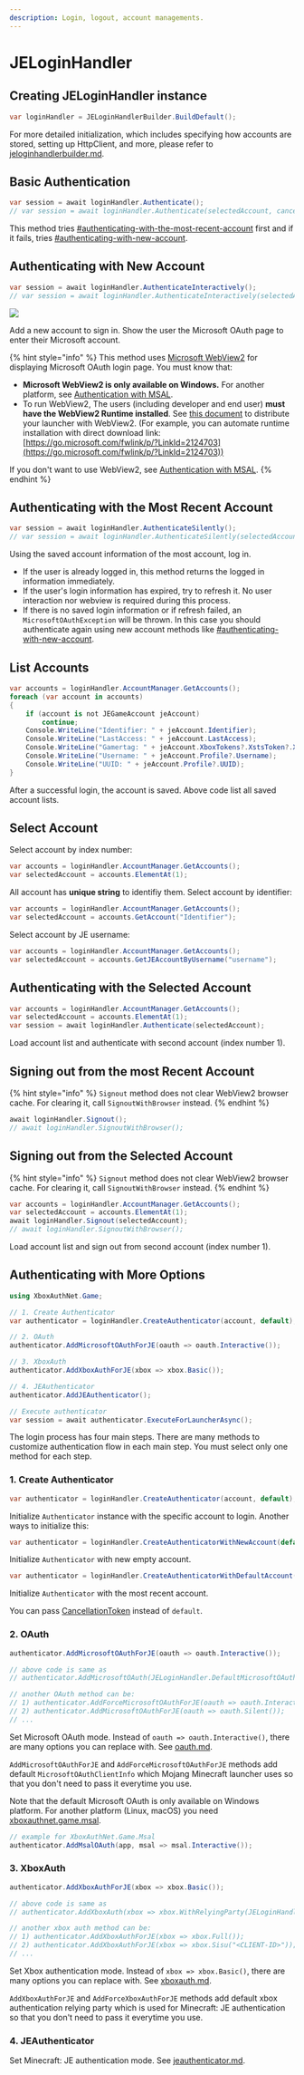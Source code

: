 ```yaml
---
description: Login, logout, account managements.
---
```


# JELoginHandler

## Creating JELoginHandler instance

```csharp
var loginHandler = JELoginHandlerBuilder.BuildDefault();
```

For more detailed initialization, which includes specifying how accounts are stored, setting up HttpClient, and more, please refer to [jeloginhandlerbuilder.md](jeloginhandlerbuilder.md "mention").

## Basic Authentication

```csharp
var session = await loginHandler.Authenticate();
// var session = await loginHandler.Authenticate(selectedAccount, cancellationToken);
```

This method tries [#authenticating-with-the-most-recent-account](jeloginhandler.md#authenticating-with-the-most-recent-account "mention") first and if it fails, tries [#authenticating-with-new-account](jeloginhandler.md#authenticating-with-new-account "mention").

## Authenticating with New Account

```csharp
var session = await loginHandler.AuthenticateInteractively();
// var session = await loginHandler.AuthenticateInteractively(selectedAccount, cancellationToken);
```

![](https://user-images.githubusercontent.com/17783561/154854388-38c473f1-7860-4a47-bdbe-622de37eef8b.png)

Add a new account to sign in. Show the user the Microsoft OAuth page to enter their Microsoft account.

{% hint style="info" %}
This method uses [Microsoft WebView2](https://developer.microsoft.com/en-us/microsoft-edge/webview2/) for displaying Microsoft OAuth login page. You must know that:

* **Microsoft WebView2 is only available on Windows.** For another platform, see [Authentication with MSAL](authentication-with-msal.md).
* To run WebView2, The users (including developer and end user) **must have the WebView2 Runtime installed**. See [this document](https://learn.microsoft.com/en-us/microsoft-edge/webview2/concepts/distribution) to distribute your launcher with WebView2. (For example, you can automate runtime installation with direct download link: [https://go.microsoft.com/fwlink/p/?LinkId=2124703](https://go.microsoft.com/fwlink/p/?LinkId=2124703))

If you don't want to use WebView2, see [Authentication with MSAL](authentication-with-msal.md).
{% endhint %}

## Authenticating with the Most Recent Account

```csharp
var session = await loginHandler.AuthenticateSilently();
// var session = await loginHandler.AuthenticateSilently(selectedAccount, cancellationToken);
```

Using the saved account information of the most account, log in.

* If the user is already logged in, this method returns the logged in information immediately.
* If the user's login information has expired, try to refresh it. No user interaction nor webview is required during this process.
* If there is no saved login information or if refresh failed, an `MicrosoftOAuthException` will be thrown. In this case you should authenticate again using new account methods like [#authenticating-with-new-account](jeloginhandler.md#authenticating-with-new-account "mention").

## List Accounts

```csharp
var accounts = loginHandler.AccountManager.GetAccounts();
foreach (var account in accounts)
{
    if (account is not JEGameAccount jeAccount)
        continue;
    Console.WriteLine("Identifier: " + jeAccount.Identifier);
    Console.WriteLine("LastAccess: " + jeAccount.LastAccess);
    Console.WriteLine("Gamertag: " + jeAccount.XboxTokens?.XstsToken?.XuiClaims?.Gamertag);
    Console.WriteLine("Username: " + jeAccount.Profile?.Username);
    Console.WriteLine("UUID: " + jeAccount.Profile?.UUID);
}
```

After a successful login, the account is saved. Above code list all saved account lists.

## Select Account

Select account by index number:

```csharp
var accounts = loginHandler.AccountManager.GetAccounts();
var selectedAccount = accounts.ElementAt(1);
```

All account has **unique string** to identifiy them. Select account by identifier:

```csharp
var accounts = loginHandler.AccountManager.GetAccounts();
var selectedAccount = accounts.GetAccount("Identifier");
```

Select account by JE username:

```csharp
var accounts = loginHandler.AccountManager.GetAccounts();
var selectedAccount = accounts.GetJEAccountByUsername("username");
```

## Authenticating with the Selected Account

```csharp
var accounts = loginHandler.AccountManager.GetAccounts();
var selectedAccount = accounts.ElementAt(1);
var session = await loginHandler.Authenticate(selectedAccount);
```

Load account list and authenticate with second account (index number 1).

## Signing out from the most Recent Account

{% hint style="info" %}
`Signout` method does not clear WebView2 browser cache. For clearing it, call `SignoutWithBrowser` instead.
{% endhint %}

```csharp
await loginHandler.Signout();
// await loginHandler.SignoutWithBrowser();
```

## Signing out from the Selected Account

{% hint style="info" %}
`Signout` method does not clear WebView2 browser cache. For clearing it, call `SignoutWithBrowser` instead.
{% endhint %}

```csharp
var accounts = loginHandler.AccountManager.GetAccounts();
var selectedAccount = accounts.ElementAt(1);
await loginHandler.Signout(selectedAccount);
// await loginHandler.SignoutWithBrowser();
```

Load account list and sign out from second account (index number 1).

## Authenticating with More Options

```csharp
using XboxAuthNet.Game;

// 1. Create Authenticator 
var authenticator = loginHandler.CreateAuthenticator(account, default);

// 2. OAuth
authenticator.AddMicrosoftOAuthForJE(oauth => oauth.Interactive());

// 3. XboxAuth
authenticator.AddXboxAuthForJE(xbox => xbox.Basic());

// 4. JEAuthenticator
authenticator.AddJEAuthenticator();

// Execute authenticator
var session = await authenticator.ExecuteForLauncherAsync();
```

The login process has four main steps. There are many methods to customize authentication flow in each main step. You must select only one method for each step.

### 1. Create Authenticator

```csharp
var authenticator = loginHandler.CreateAuthenticator(account, default);
```

Initialize `Authenticator` instance with the specific account to login. Another ways to initialize this:

```csharp
var authenticator = loginHandler.CreateAuthenticatorWithNewAccount(default);
```

Initialize `Authenticator` with new empty account.

```csharp
var authenticator = loginHandler.CreateAuthenticatorWithDefaultAccount(default);
```

Initialize `Authenticator` with the most recent account.

You can pass [CancellationToken](https://learn.microsoft.com/en-us/dotnet/api/system.threading.cancellationtoken?view=net-7.0) instead of `default`.

### 2. OAuth

```csharp
authenticator.AddMicrosoftOAuthForJE(oauth => oauth.Interactive());

// above code is same as
// authenticator.AddMicrosoftOAuth(JELoginHandler.DefaultMicrosoftOAuthClientInfo, oauth => oauth.Interactive());

// another OAuth method can be:
// 1) authenticator.AddForceMicrosoftOAuthForJE(oauth => oauth.Interactive());
// 2) authenticator.AddMicrosoftOAuthForJE(oauth => oauth.Silent());
// ...
```

Set Microsoft OAuth mode. Instead of `oauth => oauth.Interactive()`, there are many options you can replace with. See [oauth.md](../xboxauthnet.game/oauth.md "mention").

`AddMicrosoftOAuthForJE` and `AddForceMicrosoftOAuthForJE` methods add default `MicrosoftOAuthClientInfo` which Mojang Minecraft launcher uses so that you don't need to pass it everytime you use.

Note that the default Microsoft OAuth is only available on Windows platform. For another platform (Linux, macOS) you need [xboxauthnet.game.msal](../xboxauthnet.game.msal/ "mention").

```csharp
// example for XboxAuthNet.Game.Msal
authenticator.AddMsalOAuth(app, msal => msal.Interactive());
```

### 3. XboxAuth

```csharp
authenticator.AddXboxAuthForJE(xbox => xbox.Basic());

// above code is same as
// authenticator.AddXboxAuth(xbox => xbox.WithRelyingParty(JELoginHandler.RelyingParty).Basic());

// another xbox auth method can be:
// 1) authenticator.AddXboxAuthForJE(xbox => xbox.Full());
// 2) authenticator.AddXboxAuthForJE(xbox => xbox.Sisu("<CLIENT-ID>"));
// ...
```

Set Xbox authentication mode. Instead of `xbox => xbox.Basic()`, there are many options you can replace with. See [xboxauth.md](../xboxauthnet.game/xboxauth.md "mention").

`AddXboxAuthForJE` and `AddForceXboxAuthForJE` methods add default xbox authentication relying party which is used for Minecraft: JE authentication so that you don't need to pass it everytime you use.

### 4. JEAuthenticator

Set Minecraft: JE authentication mode. See [jeauthenticator.md](jeauthenticator.md "mention").
